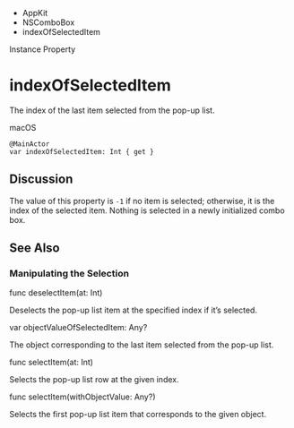 

- AppKit
- NSComboBox
-  indexOfSelectedItem 

Instance Property

# indexOfSelectedItem

The index of the last item selected from the pop-up list.

macOS

``` source
@MainActor
var indexOfSelectedItem: Int { get }
```

## Discussion

The value of this property is `-1` if no item is selected; otherwise, it is the index of the selected item. Nothing is selected in a newly initialized combo box.

## See Also

### Manipulating the Selection

func deselectItem(at: Int)

Deselects the pop-up list item at the specified index if it’s selected.

var objectValueOfSelectedItem: Any?

The object corresponding to the last item selected from the pop-up list.

func selectItem(at: Int)

Selects the pop-up list row at the given index.

func selectItem(withObjectValue: Any?)

Selects the first pop-up list item that corresponds to the given object.

